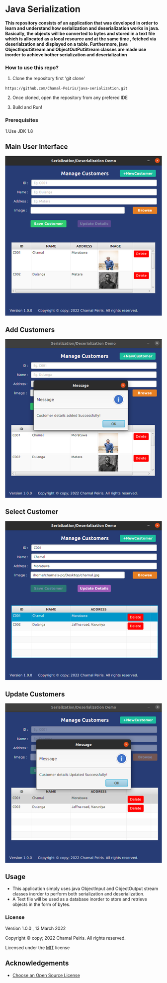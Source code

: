 # Java Serialization
**This repository consists of an application that was developed in order to learn and understand how serialization and deserialization works in java. Basically, the objects will be converted to bytes and stored in a text file which is allocated as a local resource and at the same time , fetched via  deserialzation and displayed on a table. Furthermore, java ObjectInputStream and ObjectOutPutStream classes are made use inorder to achieve bother serialization and deserialization**
### How to use this repo?

1. Clone the repository first  'git clone'

``https://github.com/Chamal-Peiris/java-serialization.git``

2. Once cloned, open the repository from any prefered IDE

3. Build and Run!


### Prerequisites
1.Use JDK 1.8


## Main User Interface

![](assets/image/MainUI.png)


## Add Customers

![](assets/image/AddCustomer.png)

## Select Customer
![](assets/image/SelectCustomer.png)

## Update Customers

![](assets/image/UpdateCustomer.png)


## Usage

* This application simply uses java ObjectInput and ObjectOutput stream classes inorder to perform both serialization and deserialization.
* A Text file will be used as a database inorder to store and retrieve objects in the form of bytes.


### License

Version 1.0.0 , 13 March 2022

Copyright © copy; 2022 Chamal Peiris. All rights reserved.

Licensed under the [MIT](LICENSE) license

## Acknowledgements

* [Choose an Open Source License](https://choosealicense.com)